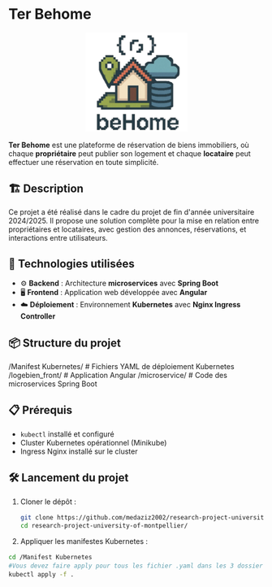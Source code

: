 # Ter Behome 

<p align="center">
  <img src="logo_BeHome.jpg" alt="BeHome Logo" width="200"/>
</p>

**Ter Behome** est une plateforme de réservation de biens immobiliers, où chaque **propriétaire** peut publier son logement et chaque **locataire** peut effectuer une réservation en toute simplicité.

## 🏗️ Description

Ce projet a été réalisé dans le cadre du projet de fin d'année universitaire 2024/2025. Il propose une solution complète pour la mise en relation entre propriétaires et locataires, avec gestion des annonces, réservations, et interactions entre utilisateurs.

## 🚀 Technologies utilisées

- ⚙️ **Backend** : Architecture **microservices** avec **Spring Boot**
- 🖥️ **Frontend** : Application web développée avec **Angular**
- ☁️ **Déploiement** : Environnement **Kubernetes** avec **Nginx Ingress Controller**

## 📦 Structure du projet

/Manifest Kubernetes/ # Fichiers YAML de déploiement Kubernetes
/logebien_front/ # Application Angular
/microservice/ # Code des microservices Spring Boot

## 📋 Prérequis

- `kubectl` installé et configuré
- Cluster Kubernetes opérationnel (Minikube)
- Ingress Nginx installé sur le cluster

## 🛠️ Lancement du projet

1. Cloner le dépôt :
   ```bash
   git clone https://github.com/medaziz2002/research-project-university-of-montpellier
   cd research-project-university-of-montpellier/
2. Appliquer les manifestes Kubernetes :
  ```bash
  cd /Manifest Kubernetes
#Vous devez faire apply pour tous les fichier .yaml dans les 3 dossier /BackEnd, /FrontEnd, /Nginx Config Files
  kubectl apply -f .
